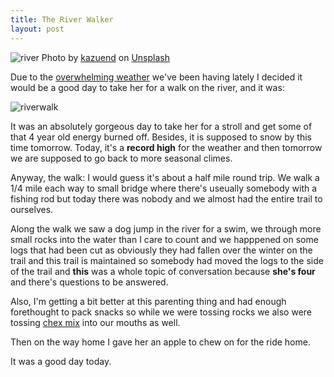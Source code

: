 ```yaml
---
title: The River Walker
layout: post
---
```


![river](/assets/river.jpg)
Photo by <a href="https://unsplash.com/@kazuend?utm_source=unsplash&utm_medium=referral&utm_content=creditCopyText">kazuend</a> on <a href="https://unsplash.com/photos/cCthPLHmrzI?utm_source=unsplash&utm_medium=referral&utm_content=creditCopyText">Unsplash</a>
  

Due to the [overwhelming weather](https://jimwrites.com/2023/04/14/hotter-than-hell/) we've been having
lately I decided it would be a good day to take her for a walk on the river, and it was:

![riverwalk](/assets/riverwalk.jpg)

It was an absolutely gorgeous day to take her for a stroll and get some of that 4 year old energy
burned off. Besides, it is supposed to snow by this time tomorrow. Today, it's a **record high** 
for the weather and then tomorrow we are supposed to go back to more seasonal climes. 

Anyway, the walk: I would guess it's about a half mile round trip. We walk a 1/4 mile each way to small bridge
where there's useually somebody with a fishing rod but today there was nobody and we almost had the 
entire trail to ourselves. 

Along the walk we saw a dog jump in the river for a swim, we through more small rocks into the water
than I care to count and we happpened on some logs that had been cut as obviously they had fallen
over the winter on the trail and this trail is maintained so somebody had moved the logs to the side
of the trail and **this** was a whole topic of conversation because **she's four** and there's questions
to be answered. 

Also, I'm getting a bit better at this parenting thing and had enough forethought to pack snacks
so while we were tossing rocks we also were tossing [chex mix](https://amzn.to/3UIwaBh) into our mouths as well. 

Then on the way home I gave her an apple to chew on for the ride home. 

It was a good day today.
